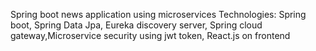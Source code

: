 Spring boot news application using microservices
Technologies: Spring boot, Spring Data Jpa, Eureka discovery server, Spring cloud gateway,Microservice security using jwt token, React.js on frontend
